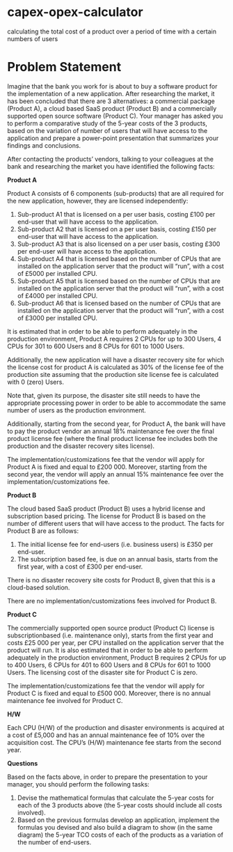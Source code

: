 # capex-opex-calculator
calculating the total cost of a product over a period of time with a certain numbers of users

# Problem Statement

Imagine that the bank you work for is about to buy a software product for the
implementation of a new application. After researching the market, it has been concluded
that there are 3 alternatives: a commercial package (Product A), a cloud based SaaS
product (Product B) and a commercially supported open source software (Product C).
Your manager has asked you to perform a comparative study of the 5-year costs of the 3
products, based on the variation of number of users that will have access to the application
and prepare a power-point presentation that summarizes your findings and conclusions.

After contacting the products’ vendors, talking to your colleagues at the bank and
researching the market you have identified the following facts:

**Product A**

Product A consists of 6 components (sub-products) that are all required for the new
application, however, they are licensed independently:
1. Sub-product A1 that is licensed on a per user basis, costing £100 per end-user that will have
access to the application.
2. Sub-product A2 that is licensed on a per user basis, costing £150 per end-user that will have
access to the application.
3. Sub-product A3 that is also licensed on a per user basis, costing £300 per end-user will have
access to the application.
4. Sub-product A4 that is licensed based on the number of CPUs that are installed on the
application server that the product will “run”, with a cost of £5000 per installed CPU.
5. Sub-product A5 that is licensed based on the number of CPUs that are installed on the
application server that the product will “run”, with a cost of £4000 per installed CPU.
6. Sub-product A6 that is licensed based on the number of CPUs that are installed on the
application server that the product will “run”, with a cost of £3000 per installed CPU.

It is estimated that in order to be able to perform adequately in the production
environment, Product A requires 2 CPUs for up to 300 Users, 4 CPUs for 301 to 600
Users and 8 CPUs for 601 to 1000 Users.

Additionally, the new application will have a disaster recovery site for which the
license cost for product A is calculated as 30% of the license fee of the production site
assuming that the production site license fee is calculated with 0 (zero) Users.

Note that, given its purpose, the disaster site still needs to have the appropriate
processing power in order to be able to accommodate the same number of users as the
production environment.

Additionally, starting from the second year, for Product A, the bank will have to pay
the product vendor an annual 18% maintenance fee over the final product license fee
(where the final product license fee includes both the production and the disaster
recovery sites license).

The implementation/customizations fee that the vendor will apply for Product A is
fixed and equal to £200 000. Moreover, starting from the second year, the vendor will
apply an annual 15% maintenance fee over the implementation/customizations fee.

**Product B**

The cloud based SaaS product (Product B) uses a hybrid license and subscription
based pricing. The license for Product B is based on the number of different users that
will have access to the product. The facts for Product B are as follows:

1. The initial license fee for end-users (i.e. business users) is £350 per end-user.
2. The subscription based fee, is due on an annual basis, starts from the first year,
with a cost of £300 per end-user.

There is no disaster recovery site costs for Product B, given that this is a cloud-based
solution.

There are no implementation/customizations fees involved for Product B.

**Product C**

The commercially supported open source product (Product C) license is subscriptionbased (i.e. maintenance only), starts from the first year and costs £25 000 per year, per CPU installed on the application server that the product will run.
It is also estimated that in order to be able to perform adequately in the production
environment, Product B requires 2 CPUs for up to 400 Users, 6 CPUs for 401 to 600
Users and 8 CPUs for 601 to 1000 Users. The licensing cost of the disaster site for
Product C is zero.

The implementation/customizations fee that the vendor will apply for Product C is
fixed and equal to £500 000. Moreover, there is no annual maintenance fee involved
for Product C.

**H/W**

Each CPU (H/W) of the production and disaster environments is acquired at a cost of
£5,000 and has an annual maintenance fee of 10% over the acquisition cost. The
CPU’s (H/W) maintenance fee starts from the second year.

**Questions**

Based on the facts above, in order to prepare the presentation to your manager, you
should perform the following tasks:
1. Devise the mathematical formulas that calculate the 5-year costs for each of the 3
products above (the 5-year costs should include all costs involved).
2. Based on the previous formulas develop an application, implement the formulas
you devised and also build a diagram to show (in the same diagram) the 5-year
TCO costs of each of the products as a variation of the number of end-users.
